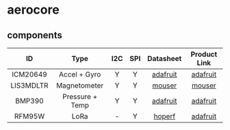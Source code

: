 # aerocore
## components
| ID | Type | I2C | SPI | Datasheet | Product Link |
| :---: | :---: | :---: | :---: | :---: | :---: |
| ICM20649 | Accel + Gyro | Y | Y | [adafruit](https://cdn-learn.adafruit.com/assets/assets/000/087/720/original/datasheet.pdf?1580177969) | [adafruit](https://www.adafruit.com/product/4464) |
| LIS3MDLTR | Magnetometer | Y | Y | [mouser](https://www.mouser.com/datasheet/2/389/lis3mdl-1849592.pdf) | [mouser](https://www.mouser.com/ProductDetail/STMicroelectronics/LIS3MDLTR?qs=hnsWAVXnr6EbLE48dGN9Pg%3D%3D) |
| BMP390 | Pressure + Temp | Y | Y | [adafruit](https://cdn-learn.adafruit.com/assets/assets/000/096/781/original/bst-bmp390-fl000.pdf?1604526926) | [adafruit](https://www.adafruit.com/product/4816) |
| RFM95W | LoRa | - | Y | [hoperf](https://www.hoperf.com/uploads/RFM96W-V2.0_1695351477.pdf) | [adafruit](https://www.adafruit.com/product/3072) |
